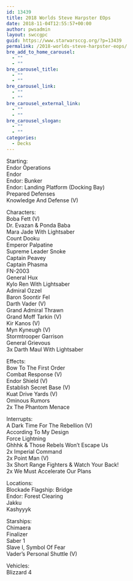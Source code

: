 ```yaml
---
id: 13439
title: 2018 Worlds Steve Harpster EOps
date: 2018-11-04T12:55:57+00:00
author: pwsadmin
layout: swccgpc
guid: https://www.starwarsccg.org/?p=13439
permalink: /2018-worlds-steve-harpster-eops/
bre_add_to_home_carousel:
  - ""
  - ""
bre_carousel_title:
  - ""
  - ""
bre_carousel_link:
  - ""
  - ""
bre_carousel_external_link:
  - ""
  - ""
bre_carousel_slogan:
  - ""
  - ""
categories:
  - Decks
---
```

Starting:  
Endor Operations  
Endor  
Endor: Bunker  
Endor: Landing Platform (Docking Bay)  
Prepared Defenses  
Knowledge And Defense (V)

Characters:  
Boba Fett (V)  
Dr. Evazan & Ponda Baba  
Mara Jade With Lightsaber  
Count Dooku  
Emperor Palpatine  
Supreme Leader Snoke  
Captain Peavey  
Captain Phasma  
FN-2003  
General Hux  
Kylo Ren With Lightsaber  
Admiral Ozzel  
Baron Soontir Fel  
Darth Vader (V)  
Grand Admiral Thrawn  
Grand Moff Tarkin (V)  
Kir Kanos (V)  
Myn Kyneugh (V)  
Stormtrooper Garrison  
General Grievous  
3x Darth Maul With Lightsaber

Effects:  
Bow To The First Order  
Combat Response (V)  
Endor Shield (V)  
Establish Secret Base (V)  
Kuat Drive Yards (V)  
Ominous Rumors  
2x The Phantom Menace 

Interrupts:  
A Dark Time For The Rebellion (V)  
According To My Design  
Force Lightning  
Ghhhk & Those Rebels Won&#8217;t Escape Us  
2x Imperial Command  
2x Point Man (V)  
3x Short Range Fighters & Watch Your Back!  
2x We Must Accelerate Our Plans

Locations:  
Blockade Flagship: Bridge  
Endor: Forest Clearing  
Jakku  
Kashyyyk

Starships:  
Chimaera  
Finalizer  
Saber 1  
Slave I, Symbol Of Fear  
Vader&#8217;s Personal Shuttle (V)

Vehicles:  
Blizzard 4